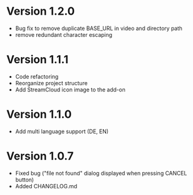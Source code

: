# Version 1.2.0

* Bug fix to remove duplicate BASE_URL in video and directory path
* remove redundant character escaping

# Version 1.1.1

* Code refactoring
* Reorganize project structure
* Add StreamCloud icon image to the add-on

# Version 1.1.0

* Add multi language support (DE, EN)

# Version 1.0.7

* Fixed bug ("file not found" dialog displayed when pressing CANCEL button)
* Added CHANGELOG.md